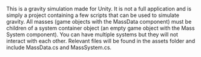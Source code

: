This is a gravity simulation made for Unity. It is not a full application and is simply a project containing a few scripts that can be used to simulate gravity. All masses (game objects with the MassData component) must be children of a system container object (an empty game object with the Mass System component). You can have multiple systems but they will not interact with each other. Relevant files will be found in the assets folder and include MassData.cs and MassSystem.cs.
